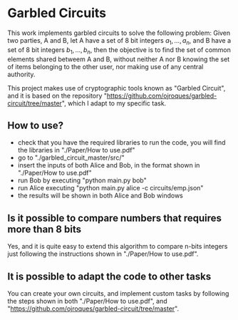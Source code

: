 # Garbled Circuits

This work implements garbled circuits to solve the following problem: Given two parties, A and B, let A have a set of 8 bit integers $a_1, \dots, a_n$, and B have a set of 8 bit integers $b_1, \dots, b_n$, then the objective is to find the set of common elements shared betweem A and B, without neither A nor B knowing the set of items belonging to the other user, nor making use of any central authority.

This project makes use of cryptographic tools known as "Garbled Circuit", and it is based on the repository "https://github.com/ojroques/garbled-circuit/tree/master", which I adapt to my specific task.

## How to use?
* check that you have the required libraries to run the code, you will find the libraries in "./Paper/How to use.pdf"
* go to "./garbled_circuit_master/src/"
* insert the inputs of both Alice and Bob, in the format shown in "./Paper/How to use.pdf"
* run Bob by executing "python main.py bob"
* run Alice executing "python main.py alice -c circuits/emp.json"
* the results will be shown in both Alice and Bob windows

## Is it possible to compare numbers that requires more than 8 bits
Yes, and it is quite easy to extend this algorithm to compare n-bits integers just following the instructions shown in "./Paper/How to use.pdf".

## It is possible to adapt the code to other tasks
You can create your own circuits, and implement custom tasks by following the steps shown in both "./Paper/How to use.pdf", and "https://github.com/ojroques/garbled-circuit/tree/master".
